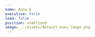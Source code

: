 ```yaml
---
name: Anna E
executive: false
lead: false
position: undefined
image: ../assets/default_exec_image.png
---
```

